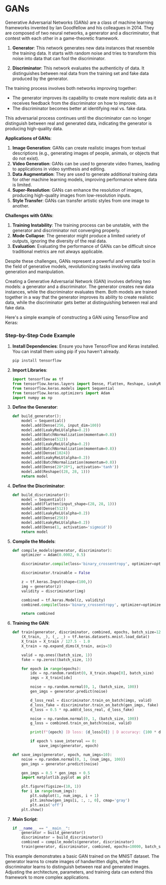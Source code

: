 # GANs

Generative Adversarial Networks (GANs) are a class of machine learning frameworks invented by Ian Goodfellow and his colleagues in 2014. They are composed of two neural networks, a generator and a discriminator, that contest with each other in a game-theoretic framework.

1. **Generator**: This network generates new data instances that resemble the training data. It starts with random noise and tries to transform this noise into data that can fool the discriminator.

2. **Discriminator**: This network evaluates the authenticity of data. It distinguishes between real data from the training set and fake data produced by the generator. 

The training process involves both networks improving together:
- The generator improves its capability to create more realistic data as it receives feedback from the discriminator on how to improve.
- The discriminator becomes better at identifying real vs. fake data.

This adversarial process continues until the discriminator can no longer distinguish between real and generated data, indicating the generator is producing high-quality data.

**Applications of GANs**:
1. **Image Generation**: GANs can create realistic images from textual descriptions (e.g., generating images of people, animals, or objects that do not exist).
2. **Video Generation**: GANs can be used to generate video frames, leading to applications in video synthesis and editing.
3. **Data Augmentation**: They are used to generate additional training data for other machine learning models, improving performance where data is limited.
4. **Super-Resolution**: GANs can enhance the resolution of images, producing high-quality images from low-resolution inputs.
5. **Style Transfer**: GANs can transfer artistic styles from one image to another.

**Challenges with GANs**:
1. **Training Instability**: The training process can be unstable, with the generator and discriminator not converging properly.
2. **Mode Collapse**: The generator might produce a limited variety of outputs, ignoring the diversity of the real data.
3. **Evaluation**: Evaluating the performance of GANs can be difficult since traditional metrics are not always applicable.

Despite these challenges, GANs represent a powerful and versatile tool in the field of generative models, revolutionizing tasks involving data generation and manipulation.

Creating a Generative Adversarial Network (GAN) involves defining two models: a generator and a discriminator. The generator creates new data instances, while the discriminator evaluates them. Both models are trained together in a way that the generator improves its ability to create realistic data, while the discriminator gets better at distinguishing between real and fake data.

Here's a simple example of constructing a GAN using TensorFlow and Keras:

### Step-by-Step Code Example

1. **Install Dependencies**: Ensure you have TensorFlow and Keras installed. You can install them using pip if you haven't already.
   ```bash
   pip install tensorflow
   ```

2. **Import Libraries**:
   ```python
   import tensorflow as tf
   from tensorflow.keras.layers import Dense, Flatten, Reshape, LeakyReLU, BatchNormalization
   from tensorflow.keras.models import Sequential
   from tensorflow.keras.optimizers import Adam
   import numpy as np
   ```

3. **Define the Generator**:
   ```python
   def build_generator():
       model = Sequential()
       model.add(Dense(256, input_dim=100))
       model.add(LeakyReLU(alpha=0.2))
       model.add(BatchNormalization(momentum=0.8))
       model.add(Dense(512))
       model.add(LeakyReLU(alpha=0.2))
       model.add(BatchNormalization(momentum=0.8))
       model.add(Dense(1024))
       model.add(LeakyReLU(alpha=0.2))
       model.add(BatchNormalization(momentum=0.8))
       model.add(Dense(28*28*1, activation='tanh'))
       model.add(Reshape((28, 28, 1)))
       return model
   ```

4. **Define the Discriminator**:
   ```python
   def build_discriminator():
       model = Sequential()
       model.add(Flatten(input_shape=(28, 28, 1)))
       model.add(Dense(512))
       model.add(LeakyReLU(alpha=0.2))
       model.add(Dense(256))
       model.add(LeakyReLU(alpha=0.2))
       model.add(Dense(1, activation='sigmoid'))
       return model
   ```

5. **Compile the Models**:
   ```python
   def compile_models(generator, discriminator):
       optimizer = Adam(0.0002, 0.5)

       discriminator.compile(loss='binary_crossentropy', optimizer=optimizer, metrics=['accuracy'])

       discriminator.trainable = False

       z = tf.keras.Input(shape=(100,))
       img = generator(z)
       validity = discriminator(img)

       combined = tf.keras.Model(z, validity)
       combined.compile(loss='binary_crossentropy', optimizer=optimizer)

       return combined
   ```

6. **Training the GAN**:
   ```python
   def train(generator, discriminator, combined, epochs, batch_size=128, save_interval=50):
       (X_train, _), (_, _) = tf.keras.datasets.mnist.load_data()
       X_train = X_train / 127.5 - 1.0
       X_train = np.expand_dims(X_train, axis=3)

       valid = np.ones((batch_size, 1))
       fake = np.zeros((batch_size, 1))

       for epoch in range(epochs):
           idx = np.random.randint(0, X_train.shape[0], batch_size)
           imgs = X_train[idx]

           noise = np.random.normal(0, 1, (batch_size, 100))
           gen_imgs = generator.predict(noise)

           d_loss_real = discriminator.train_on_batch(imgs, valid)
           d_loss_fake = discriminator.train_on_batch(gen_imgs, fake)
           d_loss = 0.5 * np.add(d_loss_real, d_loss_fake)

           noise = np.random.normal(0, 1, (batch_size, 100))
           g_loss = combined.train_on_batch(noise, valid)

           print(f"{epoch} [D loss: {d_loss[0]} | D accuracy: {100 * d_loss[1]}] [G loss: {g_loss}]")

           if epoch % save_interval == 0:
               save_imgs(generator, epoch)

   def save_imgs(generator, epoch, num_imgs=10):
       noise = np.random.normal(0, 1, (num_imgs, 100))
       gen_imgs = generator.predict(noise)

       gen_imgs = 0.5 * gen_imgs + 0.5
       import matplotlib.pyplot as plt

       plt.figure(figsize=(10, 1))
       for i in range(num_imgs):
           plt.subplot(1, num_imgs, i + 1)
           plt.imshow(gen_imgs[i, :, :, 0], cmap='gray')
           plt.axis('off')
       plt.show()
   ```

7. **Main Script**:
   ```python
   if __name__ == "__main__":
       generator = build_generator()
       discriminator = build_discriminator()
       combined = compile_models(generator, discriminator)
       train(generator, discriminator, combined, epochs=10000, batch_size=64, save_interval=1000)
   ```

This example demonstrates a basic GAN trained on the MNIST dataset. The generator learns to create images of handwritten digits, while the discriminator learns to distinguish between real and generated images. Adjusting the architecture, parameters, and training data can extend this framework to more complex applications.
